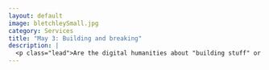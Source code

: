 ```yaml
---
layout: default
image: bletchleySmall.jpg
category: Services
title: "May 3: Building and breaking"
description: |
  <p class="lead">Are the digital humanities about "building stuff" or "breaking stuff"? Hack or yack? big data? sharing? social justice? We'll read about and unpack these questions as we explore the nature of (and some of the debates about) the digital humanities.<br/><br/><em>Before class</em> please read the following:<ul><li>Kris Shaffer, <a href="http://kris.shaffermusic.com/2015/10/what-are-the-digital-humanities/">What are the digital humanities?</a></li><li>Stephen Ramsay, <a href="http://stephenramsay.us/text/2011/01/08/whos-in-and-whos-out/">Who's In and Who's Out</a></li><li>Mark Sample, <a href="http://www.samplereality.com/2011/05/25/the-digital-humanities-is-not-about-building-its-about-sharing/">The digital humanities is not about building, it’s about sharing</a></li><li>Jesse Stommel, <a href="http://www.hybridpedagogy.com/journal/the-digital-humanities-is-about-breaking-stuff/">The Digital Humanities is About Breaking Stuff</a></li><li>Adeline Koh, <a href="http://www.hybridpedagogy.com/journal/a-letter-to-the-humanities-dh-will-not-save-you/">A Letter to the Humanities: DH Will Not Save You</a></li><li>Frederick W. Gibbs and Daniel J. Cohen, <a href="http://muse.jhu.edu/journals/victorian_studies/v054/54.1.gibbs.html">A Conversation With Data: Prospecting Victorian Words and Ideas</a></li></ul>In class we'll discuss the first five readings as a set: What is DH? Then we'll look more deeply about two methods in computational analysis in the humanities: <em>close reading</em> and <em>distant reading</em>, in light of Gibbs/Cohen. Then we'll start building a collaborative document that collates digital humanities tools, methods, and approaches to sum up our readings and prepare our work later in the term.</p>
---
```

